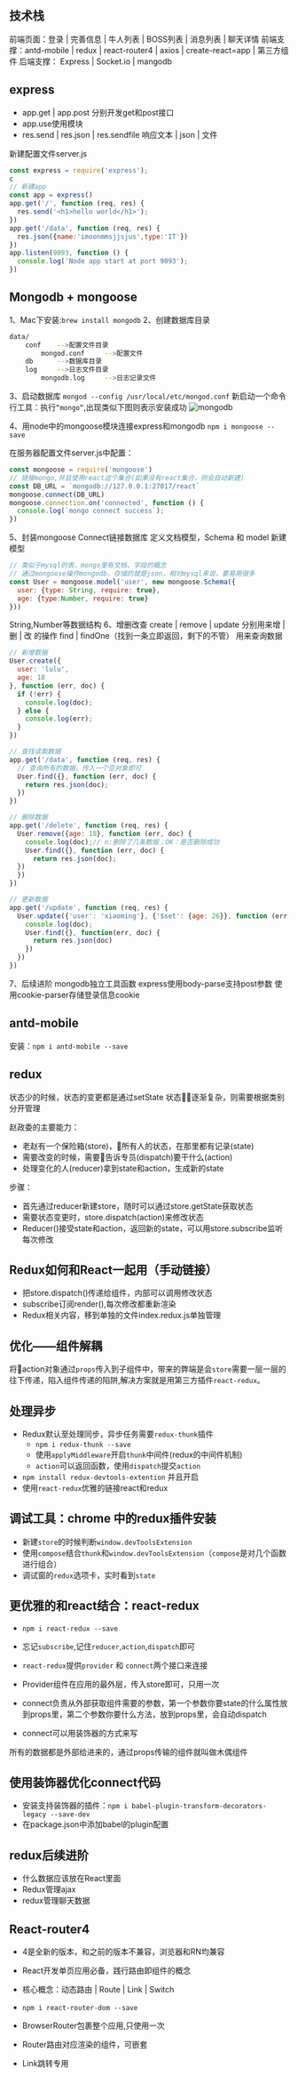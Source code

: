 ## 技术栈

前端页面：登录 | 完善信息 | 牛人列表 | BOSS列表 | 消息列表 | 聊天详情
前端支撑：antd-mobile | redux | react-router4 | axios | create-react=app | 第三方组件
后端支撑： Express | Socket.io | mangodb

## express

* app.get | app.post 分别开发get和post接口
* app.use使用模块
* res.send | res.json | res.sendfile 响应文本 | json | 文件

新建配置文件server.js

```javascript
const express = require('express');
c
// 新建app
const app = express()
app.get('/', function (req, res) {
  res.send('<h1>hello world</h1>');
})
app.get('/data', function (req, res) {
  res.json({name:'imoonmmsjjsjus',type:'IT'})
})
app.listen(9093, function () {
  console.log('Node app start at port 9093');
})
```

## Mongodb + mongoose

1、Mac下安装:`brew install mongodb`
2、创建数据库目录

```bash
data/
	conf	-->配置文件目录
		mongod.conf		-->配置文件
	db		-->数据库目录
	log		-->日志文件目录
		mongodb.log		-->日志记录文件
```

3、启动数据库
`mongod --config /usr/local/etc/mongod.conf`
新启动一个命令行工具：执行`“mongo“`,出现类似下图则表示安装成功
![mongodb](../assets/mongodb_success.png)

4、用node中的mongoose模块连接express和mongodb
`npm i mongoose --save`

在服务器配置文件server.js中配置：

```javascript
const mongoose = require('mongoose')
// 链接mongo,并且使用react这个集合(如果没有react集合，则会自动新建)
const DB_URL = `mongodb://127.0.0.1:27017/react`
mongoose.connect(DB_URL)
mongoose.connection.on('connected', function () {
  console.log(`mongo connect success`);
})
```
5、封装mongoose
Connect链接数据库
定义文档模型，Schema 和 model 新建模型

```javascript
// 类似于mysql的表，mongo里有文档、字段的概念
// 通过mongoose操作mongodb，存储的就是json，相对mysql来说，要易用很多
const User = mongoose.model('user', new mongoose.Schema({
  user: {type: String, require: true},
  age: {type:Number, require: true}
}))
```
String,Number等数据结构
6、增删改查
create | remove | update 分别用来增 | 删 | 改 的操作
find | findOne（找到一条立即返回，剩下的不管） 用来查询数据

```javascript
// 新增数据
User.create({
  user: 'lulu',
  age: 18
}, function (err, doc) {
  if (!err) {
    console.log(doc);
  } else {
    console.log(err);
  }
})
```

```javascript
// 查找读取数据
app.get('/data', function (req, res) {
  // 查询所有的数据，传入一个空对象即可
  User.find({}, function (err, doc) {
    return res.json(doc);
  })
})
```

```javascript
// 删除数据
app.get('/delete', function (req, res) {
  User.remove({age: 18}, function (err, doc) {
    console.log(doc);// n:删除了几条数据；OK：是否删除成功
    User.find({}, function (err, doc) {
      return res.json(doc);
  })
  })
})
```

```javascript
// 更新数据
app.get('/update', function (req, res) {
  User.update({'user': 'xiaoming'}, {'$set': {age: 26}}, function (err, doc) {
    console.log(doc);
    User.find({}, function(err, doc) {
      return res.json(doc)
    })
  })
})
```

7、后续进阶
mongodb独立工具函数
express使用body-parse支持post参数
使用cookie-parser存储登录信息cookie

## antd-mobile

安装：`npm i antd-mobile --save`

## redux

状态少的时候，状态的变更都是通过setState
状态逐渐复杂，则需要根据类别分开管理

赵政委的主要能力：
* 老赵有一个保险箱(store)，所有人的状态，在那里都有记录(state)
* 需要改变的时候，需要告诉专员(dispatch)要干什么(action)
* 处理变化的人(reducer)拿到state和action，生成新的state

步骤：
* 首先通过reducer新建store，随时可以通过store.getState获取状态
* 需要状态变更时，store.dispatch(action)来修改状态
* Reducer()接受state和action，返回新的state，可以用store.subscribe监听每次修改

## Redux如何和React一起用（手动链接）

* 把store.dispatch()传递给组件，内部可以调用修改状态
* subscribe订阅render(),每次修改都重新渲染
* Redux相关内容，移到单独的文件index.redux.js单独管理

## 优化——组件解耦

将action对象通过`props`传入到子组件中，带来的弊端是会`store`需要一层一层的往下传递，陷入组件传递的陷阱,解决方案就是用第三方插件`react-redux`。

## 处理异步

* Redux默认至处理同步，异步任务需要`redux-thunk`插件
  * `npm i redux-thunk --save`
  * 使用`applyMiddleware`开启`thunk`中间件(redux的中间件机制)
  * `action`可以返回函数，使用`dispatch`提交`action`
* `npm install redux-devtools-extention` 并且开启
* 使用`react-redux`优雅的链接react和redux

## 调试工具：chrome 中的redux插件安装

* 新建`store`的时候判断`window.devToolsExtension`
* 使用`compose`结合`thunk`和`window.devToolsExtension`（`compose`是对几个函数进行组合）
* 调试窗的`redux`选项卡，实时看到`state`

## 更优雅的和react结合：react-redux

* `npm i react-redux --save`
* 忘记`subscribe`,记住`reducer`,`action`,`dispatch`即可
* `react-redux`提供`provider` 和 `connect`两个接口来连接

* Provider组件在应用的最外层，传入store即可，只用一次
* connect负责从外部获取组件需要的参数，第一个参数你要state的什么属性放到props里，第二个参数你要什么方法，放到props里，会自动dispatch
* connect可以用装饰器的方式来写

所有的数据都是外部给进来的，通过props传输的组件就叫做木偶组件

## 使用装饰器优化connect代码

* 安装支持装饰器的插件：`npm i babel-plugin-transform-decorators-legacy --save-dev`
* 在package.json中添加babel的plugin配置

## redux后续进阶

* 什么数据应该放在React里面
* Redux管理ajax
* redux管理聊天数据

## React-router4

* 4是全新的版本，和之前的版本不兼容，浏览器和RN均兼容
* React开发单页应用必备，践行路由即组件的概念
* 核心概念：动态路由 | Route | Link | Switch

* `npm i react-router-dom --save`
* BrowserRouter包裹整个应用,只使用一次
* Router路由对应渲染的组件，可嵌套
* Link跳转专用